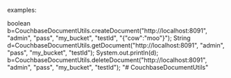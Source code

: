 examples:

boolean b=CouchbaseDocumentUtils.createDocument("http://localhost:8091", "admin", "pass", "my_bucket", "testId", "{\"cow\":\"moo\"}");
String d=CouchbaseDocumentUtils.getDocument("http://localhost:8091", "admin", "pass", "my_bucket", "testId");
System.out.println(d);
b=CouchbaseDocumentUtils.deleteDocument("http://localhost:8091", "admin", "pass", "my_bucket", "testId");			"# CouchbaseDocumentUtils" 
